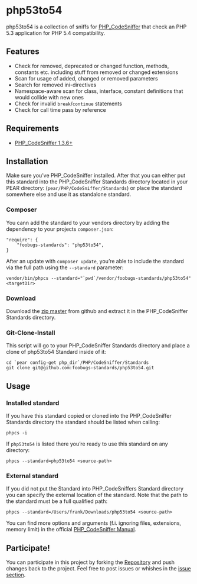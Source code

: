 php53to54
===============================================================================
php53to54 is a collection of sniffs for [PHP_CodeSniffer](http://pear.php.net/PHP_CodeSniffer) that check an PHP 5.3 application for PHP 5.4 compatibility.

Features
--------

* Check for removed, deprecated or changed function, methods, constants etc. including stuff from removed or changed extensions
* Scan for usage of added, changed or removed parameters
* Search for removed ini-directives
* Namespace-aware scan for class, interface, constant definitions that would collide with new ones
* Check for invalid `break`/`continue` statements
* Check for call time pass by reference

Requirements
------------

* [PHP_CodeSniffer 1.3.6+](http://pear.php.net/PHP_CodeSniffer)

Installation
------------

Make sure you’ve PHP_CodeSniffer installed. After that you can either put this standard into the PHP_CodeSniffer Standards directory located in your PEAR directory: (`pear/PHP/CodeSniffer/Standards`) or place the standard somewhere else and use it as standalone standard.

### Composer

You cann add the standard to your vendors directory by adding the dependency to your projects `composer.json`:

	"require": {
    	"foobugs-standards": "php53to54",
	}

After an update with `composer update`, you’re able to include the standard via the full path using the `--standard` parameter:

	vendor/bin/phpcs --standard="`pwd`/vendor/foobugs-standards/php53to54" <targetDir>

### Download
	
Download the [zip master](https://github.com/foobugs-standards/php53to54/archive/master.zip) from github and extract it in the PHP_CodeSniffer Standards directory.

### Git-Clone-Install

This script will go to your PHP_CodeSniffer Standards directory and place
a clone of php53to54 Standard inside of it:

	cd `pear config-get php_dir`/PHP/CodeSniffer/Standards
	git clone git@github.com:foobugs-standards/php53to54.git

Usage
-----

### Installed standard

If you have this standard copied or cloned into the PHP_CodeSniffer Standards directory the standard should be listed when calling:

	phpcs -i

If `php53to54` is listed there you’re ready to use this standard on any directory:

	phpcs --standard=php53to54 <source-path>

### External standard
	
If you did not put the Standard into PHP_CodeSniffers Standard directory you can specify the external location of the standard. Note that the path to the standard must be a full qualified path:

	phpcs --standard=/Users/frank/Downloads/php53to54 <source-path>

You can find more options and arguments (f.i. ignoring files, extensions, memory limit) in the official [PHP_CodeSniffer Manual](http://pear.php.net/manual/en/package.php.php-codesniffer.php).


Participate!
------------
You can participate in this project by forking the [Repository](https://github.com/foobugs-standards/php53to54/) and push changes back to the project. Feel free to post issues or whishes in the [issue section](https://github.com/foobugs-standards/php53to54/issues).
